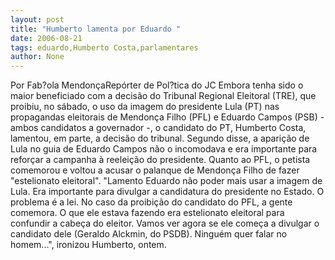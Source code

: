 ```yaml
---
layout: post
title: "Humberto lamenta por Eduardo "
date: 2006-08-21
tags: eduardo,Humberto Costa,parlamentares
author: None
---
```

Por Fab?ola MendonçaRepórter de Pol?tica do JC
Embora tenha sido o maior beneficiado com a decisão do Tribunal Regional Eleitoral (TRE), que proibiu, no sábado, o uso da imagem do presidente Lula (PT) nas propagandas eleitorais de Mendonça Filho (PFL) e Eduardo Campos (PSB) - ambos candidatos a governador -, o candidato do PT, Humberto Costa, lamentou, em parte, a decisão do tribunal. 
Segundo disse, a aparição de Lula no guia de Eduardo Campos não o incomodava e era importante para reforçar a campanha à reeleição do presidente. Quanto ao PFL, o petista comemorou e voltou a acusar o palanque de Mendonça Filho de fazer \"estelionato eleitoral\". 
\"Lamento Eduardo não poder mais usar a imagem de Lula. Era importante para divulgar a candidatura do presidente no Estado. O problema é a lei. No caso da proibição do candidato do PFL, a gente comemora. O que ele estava fazendo era estelionato eleitoral para confundir a cabeça do eleitor. Vamos ver agora se ele começa a divulgar o candidato dele (Geraldo Alckmin, do PSDB). Ninguém quer falar no homem...\", ironizou Humberto, ontem.  